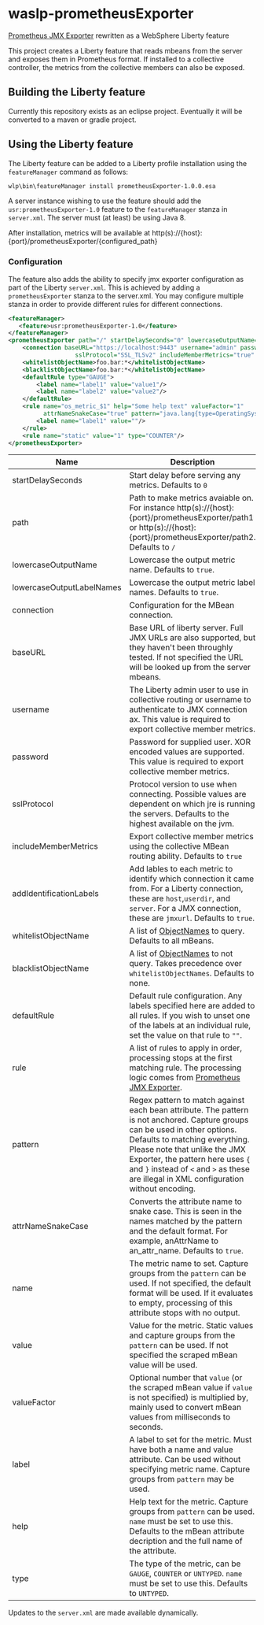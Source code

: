 # waslp-prometheusExporter
[Prometheus JMX Exporter](https://github.com/prometheus/jmx_exporter/blob/master/README.md) rewritten as a WebSphere Liberty feature

This project creates a Liberty feature that reads mbeans from the server and exposes them in Prometheus format.
If installed to a collective controller, the metrics from the collective members can also be exposed.

## Building the Liberty feature
Currently this repository exists as an eclipse project.  Eventually it will be converted to a maven or gradle project.

## Using the Liberty feature

The Liberty feature can be added to a Liberty profile installation using the `featureManager` command as follows:

```bash
wlp\bin\featureManager install prometheusExporter-1.0.0.esa
```

A server instance wishing to use the feature should add the `usr:prometheusExporter-1.0` feature to the `featureManager` stanza in `server.xml`.
The server must (at least) be using Java 8.

After installation, metrics will be available at http(s)://{host}:{port}/prometheusExporter/{configured_path}

### Configuration

The feature also adds the ability to specify jmx exporter configuration as part of the Liberty `server.xml`.
This is achieved by adding a `prometheusExporter` stanza to the server.xml.
You may configure multiple stanza in order to provide different rules for different connections.


```xml
<featureManager>
   <feature>usr:prometheusExporter-1.0</feature>
</featureManager>
<prometheusExporter path="/" startDelaySeconds="0" lowercaseOutputName="true" lowercaseOutputLabelNames="true">
    <connection baseURL="https://localhost:9443" username="admin" password="encoded_password"  
                   sslProtocol="SSL_TLSv2" includeMemberMetrics="true" addIdentificationLabels="true"/>
    <whitelistObjectName>foo.bar:*</whitelistObjectName>
    <blacklistObjectName>foo.bar:*</whitelistObjectName>
    <defaultRule type="GAUGE">
        <label name="label1" value="value1"/>
        <label name="label2" value="value2"/>
    </defaultRule>
    <rule name="os_metric_$1" help="Some help text" valueFactor="1" 
          attrNameSnakeCase="true" pattern="java.lang{type=OperatingSystem}{}(.*):">
        <label name="label1" value=""/>
    </rule>
    <rule name="static" value="1" type="COUNTER"/>
</prometheusExporter>
```
Name     | Description
---------|------------
startDelaySeconds | Start delay before serving any metrics.  Defaults to `0`
path | Path to make metrics avaiable on.  For instance http(s)://{host}:{port}/prometheusExporter/path1 or http(s)://{host}:{port}/prometheusExporter/path2.  Defaults to `/`
lowercaseOutputName | Lowercase the output metric name. Defaults to `true`.
lowercaseOutputLabelNames | Lowercase the output metric label names. Defaults to `true`.
connection | Configuration for the MBean connection.
baseURL | Base URL of liberty server.  Full JMX URLs are also supported, but they haven't been throughly tested.  If not specified the URL will be looked up from the server mbeans.
username | The Liberty admin user to use in collective routing or username to authenticate to JMX connection ax.  This value is required to export collective member metrics.
password | Password for supplied user. XOR encoded values are supported.  This value is required to export collective member metrics.
sslProtocol | Protocol version to use when connecting. Possible values are dependent on which jre is running the servers. Defaults to the highest available on the jvm.
includeMemberMetrics | Export collective member metrics using the collective MBean routing ability. Defaults to `true`
addIdentificationLabels | Add lables to each metric to identify which connection it came from.  For a Liberty connection, these are `host`,`userdir`, and `server`. For a JMX connection, these are `jmxurl`. Defaults to `true`.
whitelistObjectName | A list of [ObjectNames](http://docs.oracle.com/javase/6/docs/api/javax/management/ObjectName.html) to query. Defaults to all mBeans.
blacklistObjectName | A list of [ObjectNames](http://docs.oracle.com/javase/6/docs/api/javax/management/ObjectName.html) to not query. Takes precedence over `whitelistObjectNames`. Defaults to none.
defaultRule | Default rule configuration.  Any labels specified here are added to all rules.  If you wish to unset one of the labels at an individual rule, set the value on that rule to `""`.
rule    | A list of rules to apply in order, processing stops at the first matching rule. The processing logic comes from [Prometheus JMX Exporter](https://github.com/prometheus/jmx_exporter/blob/master/README.md).
pattern  | Regex pattern to match against each bean attribute. The pattern is not anchored. Capture groups can be used in other options. Defaults to matching everything.  Please note that unlike the JMX Exporter, the pattern here uses `{` and `}` instead of `<` and `>` as these are illegal in XML configuration without encoding.
attrNameSnakeCase | Converts the attribute name to snake case. This is seen in the names matched by the pattern and the default format. For example, anAttrName to an\_attr\_name. Defaults to `true`.
name     | The metric name to set. Capture groups from the `pattern` can be used. If not specified, the default format will be used. If it evaluates to empty, processing of this attribute stops with no output.
value    | Value for the metric. Static values and capture groups from the `pattern` can be used. If not specified the scraped mBean value will be used.
valueFactor | Optional number that `value` (or the scraped mBean value if `value` is not specified) is multiplied by, mainly used to convert mBean values from milliseconds to seconds.
label   | A label to set for the metric.  Must have both a name and value attribute.  Can be used without specifying metric name.  Capture groups from `pattern` may be used.
help     | Help text for the metric. Capture groups from `pattern` can be used. `name` must be set to use this. Defaults to the mBean attribute decription and the full name of the attribute.
type     | The type of the metric, can be `GAUGE`, `COUNTER` or `UNTYPED`. `name` must be set to use this. Defaults to `UNTYPED`.

Updates to the `server.xml` are made available dynamically.

